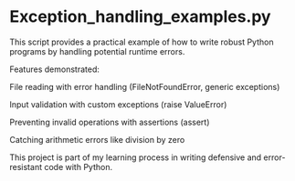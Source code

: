 # Exception_handling_examples.py

This script provides a practical example of how to write robust Python programs by handling potential runtime errors.

Features demonstrated:

File reading with error handling (FileNotFoundError, generic exceptions)

Input validation with custom exceptions (raise ValueError)

Preventing invalid operations with assertions (assert)

Catching arithmetic errors like division by zero

This project is part of my learning process in writing defensive and error-resistant code with Python.
